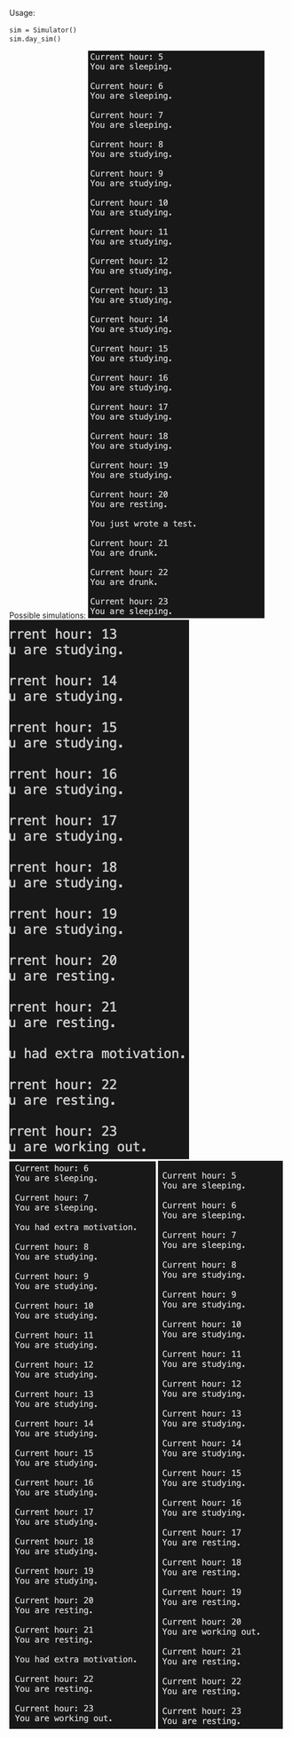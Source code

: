 Usage:
```
sim = Simulator()
sim.day_sim()
```
Possible simulations:
![Screenshot](photo1.png)
![Screenshot](photo2.png)
![Screenshot](photo3.png)
![Screenshot](photo4.png)
